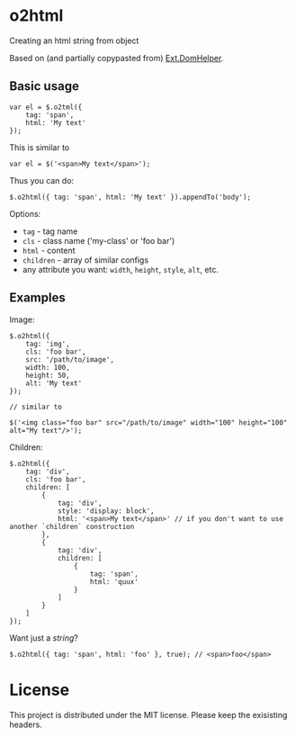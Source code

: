 o2html
======

Creating an html string from object

Based on (and partially copypasted from) [Ext.DomHelper](http://docs.sencha.com/core/manual/).

Basic usage
-----------

    var el = $.o2tml({
        tag: 'span',
        html: 'My text'
    });

This is similar to

    var el = $('<span>My text</span>');

Thus you can do:

    $.o2html({ tag: 'span', html: 'My text' }).appendTo('body');

Options:
* `tag` - tag name
* `cls` - class name ('my-class' or 'foo bar')
* `html` - content
* `children` - array of similar configs
* any attribute you want: `width`, `height`, `style`, `alt`, etc.

Examples
--------

Image:

    $.o2html({
        tag: 'img',
        cls: 'foo bar',
        src: '/path/to/image',
        width: 100,
        height: 50,
        alt: 'My text'
    });

    // similar to

    $('<img class="foo bar" src="/path/to/image" width="100" height="100" alt="My text"/>');

Children:

    $.o2html({
        tag: 'div',
        cls: 'foo bar',
        children: [
            {
                tag: 'div',
                style: 'display: block',
                html: '<span>My text</span>' // if you don't want to use another `children` construction
            },
            {
                tag: 'div',
                children: [
                    {
                        tag: 'span',
                        html: 'quux'
                    }
                ]
            }
        ]
    });

Want just a *string*?

    $.o2html({ tag: 'span', html: 'foo' }, true); // <span>foo</span>

License
=======

This project is distributed under the MIT license. Please keep the exisisting headers.